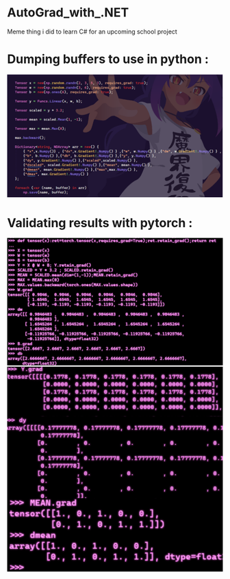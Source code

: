 # AutoGrad_with_.NET
Meme thing i did to learn C# for an upcoming school project

# Dumping buffers to use in python :
![Screenshot](SeeSharpNN.png)

# Validating results with pytorch :
![Screenshot](validation.png)
![Screenshot](val2.png)
